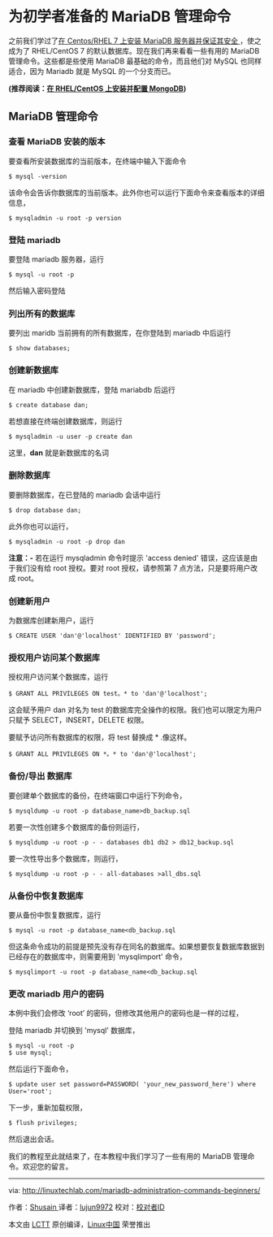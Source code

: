 为初学者准备的 MariaDB 管理命令
======
之前我们学过了[在 Centos/RHEL 7 上安装 MariaDB 服务器并保证其安全 ][1]，使之成为了 RHEL/CentOS 7 的默认数据库。现在我们再来看看一些有用的 MariaDB 管理命令。这些都是些使用 MariaDB 最基础的命令，而且他们对 MySQL 也同样适合，因为 Mariadb 就是 MySQL 的一个分支而已。

**(推荐阅读：[在 RHEL/CentOS 上安装并配置 MongoDB][2])**

## MariaDB 管理命令

### 查看 MariaDB 安装的版本

要查看所安装数据库的当前版本，在终端中输入下面命令

```
$ mysql -version
```

该命令会告诉你数据库的当前版本。此外你也可以运行下面命令来查看版本的详细信息，

```
$ mysqladmin -u root -p version
```

### 登陆 mariadb

要登陆 mariadb 服务器，运行

```
$ mysql -u root -p
```

然后输入密码登陆

### 列出所有的数据库

要列出 maridb 当前拥有的所有数据库，在你登陆到 mariadb 中后运行

```
$ show databases;
```

### 创建新数据库

在 mariadb 中创建新数据库，登陆 mariabdb 后运行

```
$ create database dan;
```

若想直接在终端创建数据库，则运行

```
$ mysqladmin -u user -p create dan
```

这里，**dan** 就是新数据库的名词

### 删除数据库

要删除数据库，在已登陆的 mariadb 会话中运行

```
$ drop database dan;
```

此外你也可以运行，

```
$ mysqladmin -u root -p drop dan
```

**注意：-** 若在运行 mysqladmin 命令时提示 'access denied' 错误，这应该是由于我们没有给 root 授权。要对 root 授权，请参照第 7 点方法，只是要将用户改成 root。

### 创建新用户

为数据库创建新用户，运行

```
$ CREATE USER 'dan'@'localhost' IDENTIFIED BY 'password';
```

### 授权用户访问某个数据库

授权用户访问某个数据库，运行

```
$ GRANT ALL PRIVILEGES ON test。* to 'dan'@'localhost';
```

这会赋予用户 dan 对名为 test 的数据库完全操作的权限。我们也可以限定为用户只赋予 SELECT，INSERT，DELETE 权限。

要赋予访问所有数据库的权限，将 test 替换成 * .像这样。

```
$ GRANT ALL PRIVILEGES ON *。* to 'dan'@'localhost';
```

### 备份/导出 数据库

要创建单个数据库的备份，在终端窗口中运行下列命令，

```
$ mysqldump -u root -p database_name>db_backup.sql
```

若要一次性创建多个数据库的备份则运行，

```
$ mysqldump -u root -p - - databases db1 db2 > db12_backup.sql
```

要一次性导出多个数据库，则运行，

```
$ mysqldump -u root -p - - all-databases >all_dbs.sql
```

### 从备份中恢复数据库

要从备份中恢复数据库，运行

```
$ mysql -u root -p database_name<db_backup.sql
```

但这条命令成功的前提是预先没有存在同名的数据库。如果想要恢复数据库数据到已经存在的数据库中，则需要用到 'mysqlimport' 命令，

```
$ mysqlimport -u root -p database_name<db_backup.sql
```

### 更改 mariadb 用户的密码

本例中我们会修改 ‘root’ 的密码，但修改其他用户的密码也是一样的过程，

登陆 mariadb 并切换到 'mysql' 数据库，

```
$ mysql -u root -p
$ use mysql;
```

然后运行下面命令，

```
$ update user set password=PASSWORD( 'your_new_password_here') where User='root';
```

下一步，重新加载权限，

```
$ flush privileges;
```

然后退出会话。

我们的教程至此就结束了，在本教程中我们学习了一些有用的 MariaDB 管理命令。欢迎您的留言。


--------------------------------------------------------------------------------

via: http://linuxtechlab.com/mariadb-administration-commands-beginners/

作者：[Shusain ][a]
译者：[lujun9972](https://github.com/lujun9972)
校对：[校对者ID](https://github.com/校对者ID)

本文由 [LCTT](https://github.com/LCTT/TranslateProject) 原创编译，[Linux中国](https://linux.cn/) 荣誉推出

[a]:http://linuxtechlab.com/author/shsuain/
[1]:http://linuxtechlab.com/installing-configuring-mariadb-rhelcentos/
[2]:http://linuxtechlab.com/mongodb-installation-configuration-rhelcentos/
